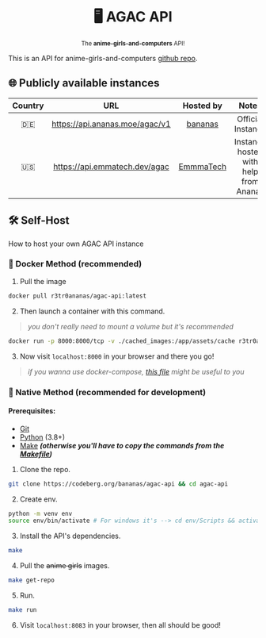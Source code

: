 <div align="center">

  # 🖥️ AGAC API

  <sub>The **anime-girls-and-computers** API!</sub>

</div>

This is an API for anime-girls-and-computers [github repo](https://github.com/THEGOLDENPRO/anime-girls-and-computers).

## 🌐 Publicly available instances
| Country | URL | Hosted by | Notes |
|:-----------:|:-------:|:-------------:|:---------:|
| 🇩🇪 | https://api.ananas.moe/agac/v1 | [bananas](https://codeberg.org/bananas) | Official Instance |
| 🇺🇸 | https://api.emmatech.dev/agac | [EmmmaTech](https://github.com/EmmmaTech) | Instance hosted with help from Ananas |

## 🛠️ Self-Host
How to host your own AGAC API instance

### 🐬 Docker Method (recommended)
1. Pull the image
```sh
docker pull r3tr0ananas/agac-api:latest
``` 
2. Then launch a container with this command.
> *you don't really need to mount a volume but it's recommended*
```sh
docker run -p 8000:8000/tcp -v ./cached_images:/app/assets/cache r3tr0ananas/agac-api:latest
```
3. Now visit ``localhost:8000`` in your browser and there you go!
> *if you wanna use docker-compose, [this file](./docker-compose.yml) might be useful to you*

### 🐍 Native Method (recommended for development)

#### Prerequisites:
- [Git](https://git-scm.com/downloads)
- [Python](https://www.python.org/downloads/) (3.8+)
- [Make](https://www.gnu.org/software/make/#download) ***(otherwise you'll have to copy the commands from the [Makefile](https://codeberg.org/bananas/agac-api/src/branch/main/Makefile))***

1. Clone the repo.
```sh
git clone https://codeberg.org/bananas/agac-api && cd agac-api
```
2. Create env.
```sh
python -m venv env
source env/bin/activate # For windows it's --> cd env/Scripts && activate && cd ../../
```
3. Install the API's dependencies.
```sh
make
```
4. Pull the ~~anime girls~~ images.
```sh
make get-repo
```
5. Run.
```sh
make run
```
6. Visit ``localhost:8083`` in your browser, then all should be good!
